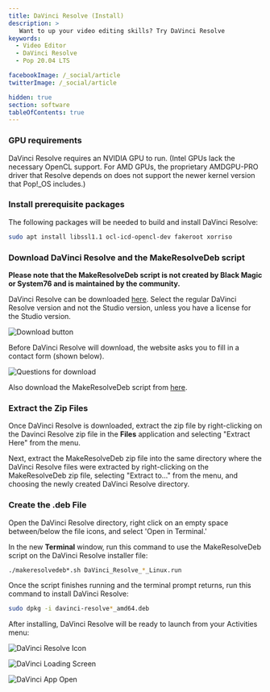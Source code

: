 ```yaml
---
title: DaVinci Resolve (Install)
description: >
   Want to up your video editing skills? Try DaVinci Resolve
keywords:
  - Video Editor
  - DaVinci Resolve
  - Pop 20.04 LTS

facebookImage: /_social/article
twitterImage: /_social/article

hidden: true
section: software
tableOfContents: true
---
```


### GPU requirements

DaVinci Resolve requires an NVIDIA GPU to run. (Intel GPUs lack the necessary OpenCL support. For AMD GPUs, the proprietary AMDGPU-PRO driver that Resolve depends on does not support the newer kernel version that Pop!\_OS includes.)

### Install prerequisite packages

The following packages will be needed to build and install DaVinci Resolve:

```bash
sudo apt install libssl1.1 ocl-icd-opencl-dev fakeroot xorriso
```

### Download DaVinci Resolve and the MakeResolveDeb script

**Please note that the MakeResolveDeb script is not created by Black Magic or System76 and is maintained by the community.**

DaVinci Resolve can be downloaded [here](https://www.blackmagicdesign.com/products/davinciresolve/). Select the regular DaVinci Resolve version and not the Studio version, unless you have a license for the Studio version.

![Download button](/images/davinci-resolve/davinci-resolve-download.png)

Before DaVinci Resolve will download, the website asks you to fill in a contact form (shown below).

![Questions for download](/images/davinci-resolve/davinci-resolve-questions.png)

Also download the MakeResolveDeb script from [here](http://www.danieltufvesson.com/makeresolvedeb).

### Extract the Zip Files

Once DaVinci Resolve is downloaded, extract the zip file by right-clicking on the Davinci Resolve zip file in the **Files** application and selecting "Extract Here" from the menu.

Next, extract the MakeResolveDeb zip file into the same directory where the DaVinci Resolve files were extracted by right-clicking on the MakeResolveDeb zip file, selecting "Extract to..." from the menu, and choosing the newly created DaVinci Resolve directory.

### Create the .deb File

Open the DaVinci Resolve directory, right click on an empty space between/below the file icons, and select 'Open in Terminal.'

In the new **Terminal** window, run this command to use the MakeResolveDeb script on the DaVinci Resolve installer file:

```bash
./makeresolvedeb*.sh DaVinci_Resolve_*_Linux.run
```

Once the script finishes running and the terminal prompt returns, run this command to install DaVinci Resolve:

```bash
sudo dpkg -i davinci-resolve*_amd64.deb
```

After installing, DaVinci Resolve will be ready to launch from your Activities menu:

![DaVinci Resolve Icon](/images/davinci-resolve/davinci-icon.png)

![DaVinci Loading Screen](/images/davinci-resolve/davinci-loading-screen.png)

![DaVinci App Open](/images/davinci-resolve/davinci-app-open.png)

